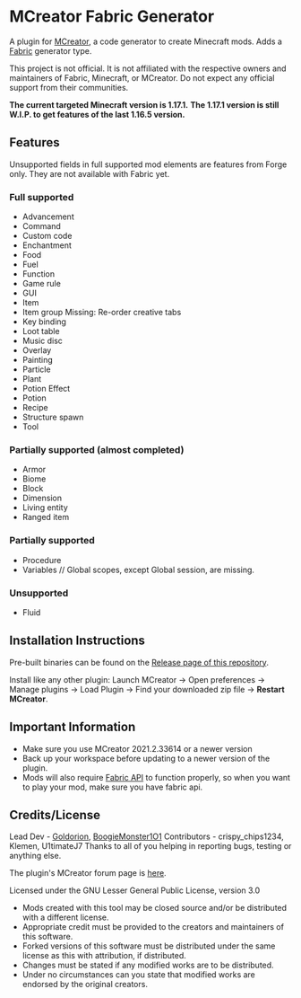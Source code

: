 # MCreator Fabric Generator
A plugin for [MCreator](https://mcreator.net/), a code generator to create Minecraft mods. Adds a [Fabric](https://fabricmc.net/) generator type.

This project is not official. It is not affiliated with the respective owners and maintainers of Fabric, Minecraft, or MCreator. Do not expect any official support from their communities.

**The current targeted Minecraft version is 1.17.1.**
**The 1.17.1 version is still W.I.P. to get features of the last 1.16.5 version.**

## Features
Unsupported fields in full supported mod elements are features from Forge only. They are not available with Fabric yet.
### Full supported
* Advancement
* Command
* Custom code
* Enchantment 
* Food
* Fuel
* Function
* Game rule
* GUI
* Item
* Item group
  Missing: Re-order creative tabs
* Key binding
* Loot table
* Music disc
* Overlay
* Painting
* Particle
* Plant
* Potion Effect
* Potion
* Recipe
* Structure spawn
* Tool

### Partially supported (almost completed)
* Armor
* Biome
* Block
* Dimension
* Living entity
* Ranged item
  
### Partially supported
* Procedure
* Variables
  // Global scopes, except Global session, are missing.

### Unsupported
* Fluid

## Installation Instructions
Pre-built binaries can be found on the [Release page of this repository](https://github.com/Goldorion/Fabric-Generator-MCreator/releases).

Install like any other plugin: Launch MCreator -> Open preferences -> Manage plugins -> Load Plugin -> Find your downloaded zip file -> **Restart MCreator**.

## Important Information
- Make sure you use MCreator 2021.2.33614 or a newer version
- Back up your workspace before updating to a newer version of the plugin.
- Mods will also require [Fabric API](https://www.curseforge.com/minecraft/mc-mods/fabric-api) to function properly, so when you want to play your mod, make sure you have fabric api.

## Credits/License
Lead Dev - [Goldorion](https://github.com/Goldorion), [BoogieMonster1O1](https://github.com/BoogieMonster1O1)
Contributors - crispy_chips1234, Klemen, U1timateJ7
Thanks to all of you helping in reporting bugs, testing or anything else.

The plugin's MCreator forum page is [here](https://mcreator.net/forum/60201/fabric-generator-plugin).

Licensed under the GNU Lesser General Public License, version 3.0  
- Mods created with this tool may be closed source and/or be distributed with a different license.
- Appropriate credit must be provided to the creators and maintainers of this software.
- Forked versions of this software must be distributed under the same license as this with attribution, if distributed.
- Changes must be stated if any modified works are to be distributed.
- Under no circumstances can you state that modified works are endorsed by the original creators.
